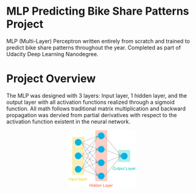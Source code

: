 # MLP Predicting Bike Share Patterns Project

MLP (Multi-Layer) Perceptron written entirely from scratch and trained to predict bike share patterns throughout the year. Completed as part of Udacity Deep Learning Nanodegree.

# Project Overview
The MLP was designed with 3 layers: Input layer, 1 hidden layer, and the output layer with all activation functions realized through a sigmoid function. All math follows traditional matrix multiplication and backward propagation was dervied from partial derivatives with respect to the activation function existent in the neural network.

<p align="center"><img src="./assets/neural_network.png" alt="MLP network" width="35%"></p>